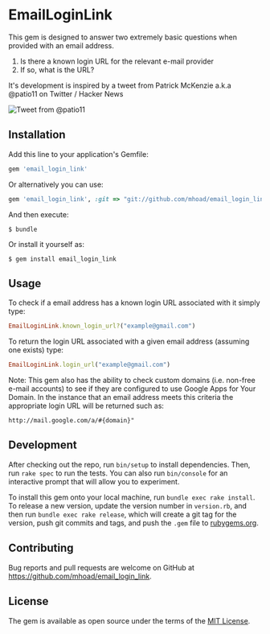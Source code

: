 # EmailLoginLink

This gem is designed to answer two extremely basic questions when provided with an email address.

1. Is there a known login URL for the relevant e-mail provider
2. If so, what is the URL?

It's development is inspired by a tweet from Patrick McKenzie a.k.a @patio11 on Twitter / Hacker News

![Tweet from @patio11](http://i.imgur.com/3S7NHcT.png "It's not strictly a microservice I know")

## Installation

Add this line to your application's Gemfile:

```ruby
gem 'email_login_link'
```

Or alternatively you can use:

```ruby
gem 'email_login_link', :git => "git://github.com/mhoad/email_login_link.git"
```

And then execute:

    $ bundle

Or install it yourself as:

    $ gem install email_login_link

## Usage

To check if a email address has a known login URL associated with it simply type:

```ruby
EmailLoginLink.known_login_url?("example@gmail.com")
```

To return the login URL associated with a given email address (assuming one exists) type:

```ruby
EmailLoginLink.login_url("example@gmail.com")
```

Note: This gem also has the ability to check custom domains (i.e. non-free e-mail accounts) to see if they are configured
to use Google Apps for Your Domain. In the instance that an email address meets this criteria the appropriate login URL 
will be returned such as:

    http://mail.google.com/a/#{domain}"

## Development

After checking out the repo, run `bin/setup` to install dependencies. Then, run `rake spec` to run the tests. You can also run `bin/console` for an interactive prompt that will allow you to experiment.

To install this gem onto your local machine, run `bundle exec rake install`. To release a new version, update the version number in `version.rb`, and then run `bundle exec rake release`, which will create a git tag for the version, push git commits and tags, and push the `.gem` file to [rubygems.org](https://rubygems.org).

## Contributing

Bug reports and pull requests are welcome on GitHub at https://github.com/mhoad/email_login_link.


## License

The gem is available as open source under the terms of the [MIT License](http://opensource.org/licenses/MIT).

